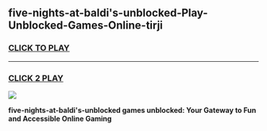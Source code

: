 
## five-nights-at-baldi's-unblocked-Play-Unblocked-Games-Online-tirji
<h3>
<a href="https://premium76.site?title=five-nights-at-baldi's-unblocked&ref=25A">CLICK TO PLAY</a></h3>
<hr>

<h3>
<a href="https://premium76.site?title=five-nights-at-baldi's-unblocked&ref=25A">CLICK 2 PLAY</a>
  
</h3>

<a href="https://premium76.site?title=five-nights-at-baldi's-unblocked&ref=25A"><img src="https://clearcache.store/games.png"></a>


**five-nights-at-baldi's-unblocked games unblocked: Your Gateway to Fun and Accessible Online Gaming**

